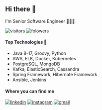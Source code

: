 ## Hi there 👋
I'm Senior Software Engineer 👨🏻‍💻 

![visitors](https://visitor-badge.laobi.icu/badge?page_id=asulyma.asulyma)
![folowers](https://img.shields.io/github/followers/asulyma?color=green&logo=github)


#### Top Technologies 🔧  

* Java 8-17, Groovy, Python
* AWS, ELK, Docker, Kubernetes
* PostgreSQL, MongoDB
* Kafka, ElasticSearch, Cassandra
* Spring Framework, Hibernate Framework
* Ansible, Jenkins


#### Where you can find me 

[![linkedin](https://img.shields.io/badge/linkedin-%230077B5.svg?&style=for-the-badge&logo=linkedin&logoColor=white)](https://www.linkedin.com/in/sulyma)
[![instagram](https://img.shields.io/badge/Instagram-E4405F?style=for-the-badge&logo=instagram&logoColor=white)](https://www.instagram.com/aleksandr_sul)
[![gmail](https://img.shields.io/badge/gmail-%23D14836.svg?&style=for-the-badge&logo=gmail&logoColor=white)](mailto:sulyma.alex@gmail.com?subject=Hello%20Alex%20From%20GitHub)

